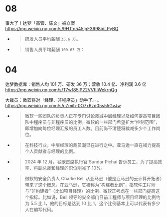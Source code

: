 
# 08

事大了！达梦「高管、陈文」被立案 https://mp.weixin.qq.com/s/9HTtn545IgF3698idLPyBQ
- > 研发人员平均薪酬 `35.6 万`。
- > 销售人员平均薪酬 `100.63 万`：

# 04

达梦数据库：销售人均 101 万、研发 36 万；营收 10.4 亿、净利润 3.6 亿 https://mp.weixin.qq.com/s/T7wf85lP22VVflIWekrnQg

大裁员：微软将对「经理、非程序员」动手了。。。 https://mp.weixin.qq.com/s/cZmih-0O7x6zd05s55GvJw
- > 微软一些团队的负责人正在专门讨论裁减中层经理以及如何提高项目团队中程序员与非程序员的比例。微软的一些部门希望扩大“控制范围”，即增加向每位经理汇报的员工人数。目前尚不清楚将裁减多少个工作岗位。
- > 在科技行业，中层经理的裁员潮已在进行之中。亚马逊一直在竭力提高个人贡献者与经理的比例。
- > 2024 年 12 月，谷歌首席执行官 Sundar Pichai 告诉员工，为了提高效率，将副总裁和经理的职位削减了 10%。
- > 微软的安全负责人 Charlie Bell 从亚马逊（他是亚马逊的云计算开拓者）带来了这个概念。在亚马逊，它被称为“构建者比例”，指软件工程师与“非构建者”（比如项目经理）的比例。微软正考虑在一些部门提高这个指标。比如说，Bell 领导的安全部门目前工程师与项目经理的比例约为 5.5 比 1，他的目标是达到 10 比 1。这个比例基本上可以代表有多少人在编写代码。
